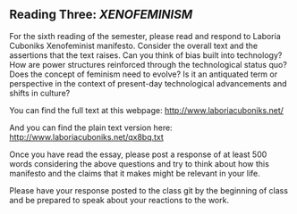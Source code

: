 Reading Three: _XENOFEMINISM_
-----------------------------

For the sixth reading of the semester, please read and respond to Laboria Cuboniks Xenofeminist manifesto. Consider the overall text and the assertions that the text raises. Can you think of bias built into technology? How are power structures reinforced through the technological status quo? Does the concept of feminism need to evolve? Is it an antiquated term or perspective in the context of present-day technological advancements and shifts in culture?

You can find the full text at this webpage:
http://www.laboriacuboniks.net/

And you can find the plain text version here:
http://www.laboriacuboniks.net/qx8bq.txt

Once you have read the essay, please post a response of at least 500 words considering the above questions and try to think about how this manifesto and the claims that it makes might be relevant in your life.

Please have your response posted to the class git by the beginning of class and be prepared to speak about your reactions to the work.
